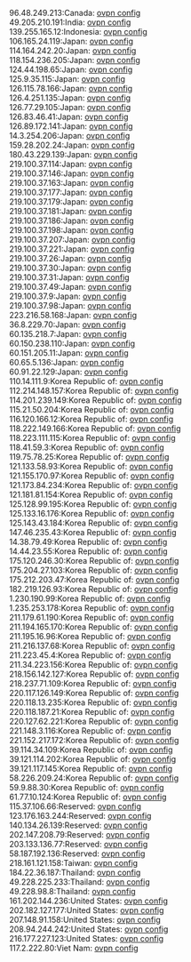 96.48.249.213:Canada: [ovpn config](vpn/96_48_249_213.ovpn)  
49.205.210.191:India: [ovpn config](vpn/49_205_210_191.ovpn)  
139.255.165.12:Indonesia: [ovpn config](vpn/139_255_165_12.ovpn)  
106.165.24.119:Japan: [ovpn config](vpn/106_165_24_119.ovpn)  
114.164.242.20:Japan: [ovpn config](vpn/114_164_242_20.ovpn)  
118.154.236.205:Japan: [ovpn config](vpn/118_154_236_205.ovpn)  
124.44.198.65:Japan: [ovpn config](vpn/124_44_198_65.ovpn)  
125.9.35.115:Japan: [ovpn config](vpn/125_9_35_115.ovpn)  
126.115.78.166:Japan: [ovpn config](vpn/126_115_78_166.ovpn)  
126.4.251.135:Japan: [ovpn config](vpn/126_4_251_135.ovpn)  
126.77.29.105:Japan: [ovpn config](vpn/126_77_29_105.ovpn)  
126.83.46.41:Japan: [ovpn config](vpn/126_83_46_41.ovpn)  
126.89.172.141:Japan: [ovpn config](vpn/126_89_172_141.ovpn)  
14.3.254.206:Japan: [ovpn config](vpn/14_3_254_206.ovpn)  
159.28.202.24:Japan: [ovpn config](vpn/159_28_202_24.ovpn)  
180.43.229.139:Japan: [ovpn config](vpn/180_43_229_139.ovpn)  
219.100.37.114:Japan: [ovpn config](vpn/219_100_37_114.ovpn)  
219.100.37.146:Japan: [ovpn config](vpn/219_100_37_146.ovpn)  
219.100.37.163:Japan: [ovpn config](vpn/219_100_37_163.ovpn)  
219.100.37.177:Japan: [ovpn config](vpn/219_100_37_177.ovpn)  
219.100.37.179:Japan: [ovpn config](vpn/219_100_37_179.ovpn)  
219.100.37.181:Japan: [ovpn config](vpn/219_100_37_181.ovpn)  
219.100.37.186:Japan: [ovpn config](vpn/219_100_37_186.ovpn)  
219.100.37.198:Japan: [ovpn config](vpn/219_100_37_198.ovpn)  
219.100.37.207:Japan: [ovpn config](vpn/219_100_37_207.ovpn)  
219.100.37.221:Japan: [ovpn config](vpn/219_100_37_221.ovpn)  
219.100.37.26:Japan: [ovpn config](vpn/219_100_37_26.ovpn)  
219.100.37.30:Japan: [ovpn config](vpn/219_100_37_30.ovpn)  
219.100.37.31:Japan: [ovpn config](vpn/219_100_37_31.ovpn)  
219.100.37.49:Japan: [ovpn config](vpn/219_100_37_49.ovpn)  
219.100.37.9:Japan: [ovpn config](vpn/219_100_37_9.ovpn)  
219.100.37.98:Japan: [ovpn config](vpn/219_100_37_98.ovpn)  
223.216.58.168:Japan: [ovpn config](vpn/223_216_58_168.ovpn)  
36.8.229.70:Japan: [ovpn config](vpn/36_8_229_70.ovpn)  
60.135.218.7:Japan: [ovpn config](vpn/60_135_218_7.ovpn)  
60.150.238.110:Japan: [ovpn config](vpn/60_150_238_110.ovpn)  
60.151.205.11:Japan: [ovpn config](vpn/60_151_205_11.ovpn)  
60.65.5.136:Japan: [ovpn config](vpn/60_65_5_136.ovpn)  
60.91.22.129:Japan: [ovpn config](vpn/60_91_22_129.ovpn)  
110.14.111.9:Korea Republic of: [ovpn config](vpn/110_14_111_9.ovpn)  
112.214.148.157:Korea Republic of: [ovpn config](vpn/112_214_148_157.ovpn)  
114.201.239.149:Korea Republic of: [ovpn config](vpn/114_201_239_149.ovpn)  
115.21.50.204:Korea Republic of: [ovpn config](vpn/115_21_50_204.ovpn)  
116.120.166.12:Korea Republic of: [ovpn config](vpn/116_120_166_12.ovpn)  
118.222.149.166:Korea Republic of: [ovpn config](vpn/118_222_149_166.ovpn)  
118.223.111.115:Korea Republic of: [ovpn config](vpn/118_223_111_115.ovpn)  
118.41.59.3:Korea Republic of: [ovpn config](vpn/118_41_59_3.ovpn)  
119.75.78.25:Korea Republic of: [ovpn config](vpn/119_75_78_25.ovpn)  
121.133.58.93:Korea Republic of: [ovpn config](vpn/121_133_58_93.ovpn)  
121.155.170.97:Korea Republic of: [ovpn config](vpn/121_155_170_97.ovpn)  
121.173.84.234:Korea Republic of: [ovpn config](vpn/121_173_84_234.ovpn)  
121.181.81.154:Korea Republic of: [ovpn config](vpn/121_181_81_154.ovpn)  
125.128.99.195:Korea Republic of: [ovpn config](vpn/125_128_99_195.ovpn)  
125.133.16.176:Korea Republic of: [ovpn config](vpn/125_133_16_176.ovpn)  
125.143.43.184:Korea Republic of: [ovpn config](vpn/125_143_43_184.ovpn)  
147.46.235.43:Korea Republic of: [ovpn config](vpn/147_46_235_43.ovpn)  
14.38.79.49:Korea Republic of: [ovpn config](vpn/14_38_79_49.ovpn)  
14.44.23.55:Korea Republic of: [ovpn config](vpn/14_44_23_55.ovpn)  
175.120.246.30:Korea Republic of: [ovpn config](vpn/175_120_246_30.ovpn)  
175.204.27.103:Korea Republic of: [ovpn config](vpn/175_204_27_103.ovpn)  
175.212.203.47:Korea Republic of: [ovpn config](vpn/175_212_203_47.ovpn)  
182.219.126.93:Korea Republic of: [ovpn config](vpn/182_219_126_93.ovpn)  
1.230.190.99:Korea Republic of: [ovpn config](vpn/1_230_190_99.ovpn)  
1.235.253.178:Korea Republic of: [ovpn config](vpn/1_235_253_178.ovpn)  
211.179.61.190:Korea Republic of: [ovpn config](vpn/211_179_61_190.ovpn)  
211.194.165.170:Korea Republic of: [ovpn config](vpn/211_194_165_170.ovpn)  
211.195.16.96:Korea Republic of: [ovpn config](vpn/211_195_16_96.ovpn)  
211.216.137.68:Korea Republic of: [ovpn config](vpn/211_216_137_68.ovpn)  
211.223.45.4:Korea Republic of: [ovpn config](vpn/211_223_45_4.ovpn)  
211.34.223.156:Korea Republic of: [ovpn config](vpn/211_34_223_156.ovpn)  
218.156.142.127:Korea Republic of: [ovpn config](vpn/218_156_142_127.ovpn)  
218.237.71.109:Korea Republic of: [ovpn config](vpn/218_237_71_109.ovpn)  
220.117.126.149:Korea Republic of: [ovpn config](vpn/220_117_126_149.ovpn)  
220.118.13.235:Korea Republic of: [ovpn config](vpn/220_118_13_235.ovpn)  
220.118.187.21:Korea Republic of: [ovpn config](vpn/220_118_187_21.ovpn)  
220.127.62.221:Korea Republic of: [ovpn config](vpn/220_127_62_221.ovpn)  
221.148.3.116:Korea Republic of: [ovpn config](vpn/221_148_3_116.ovpn)  
221.152.217.172:Korea Republic of: [ovpn config](vpn/221_152_217_172.ovpn)  
39.114.34.109:Korea Republic of: [ovpn config](vpn/39_114_34_109.ovpn)  
39.121.114.202:Korea Republic of: [ovpn config](vpn/39_121_114_202.ovpn)  
39.121.117.145:Korea Republic of: [ovpn config](vpn/39_121_117_145.ovpn)  
58.226.209.24:Korea Republic of: [ovpn config](vpn/58_226_209_24.ovpn)  
59.9.88.30:Korea Republic of: [ovpn config](vpn/59_9_88_30.ovpn)  
61.77.10.124:Korea Republic of: [ovpn config](vpn/61_77_10_124.ovpn)  
115.37.106.66:Reserved: [ovpn config](vpn/115_37_106_66.ovpn)  
123.176.163.244:Reserved: [ovpn config](vpn/123_176_163_244.ovpn)  
140.134.26.139:Reserved: [ovpn config](vpn/140_134_26_139.ovpn)  
202.147.208.79:Reserved: [ovpn config](vpn/202_147_208_79.ovpn)  
203.133.136.77:Reserved: [ovpn config](vpn/203_133_136_77.ovpn)  
58.187.192.136:Reserved: [ovpn config](vpn/58_187_192_136.ovpn)  
218.161.121.158:Taiwan: [ovpn config](vpn/218_161_121_158.ovpn)  
184.22.36.187:Thailand: [ovpn config](vpn/184_22_36_187.ovpn)  
49.228.225.233:Thailand: [ovpn config](vpn/49_228_225_233.ovpn)  
49.228.98.8:Thailand: [ovpn config](vpn/49_228_98_8.ovpn)  
161.202.144.236:United States: [ovpn config](vpn/161_202_144_236.ovpn)  
202.182.127.177:United States: [ovpn config](vpn/202_182_127_177.ovpn)  
207.148.91.158:United States: [ovpn config](vpn/207_148_91_158.ovpn)  
208.94.244.242:United States: [ovpn config](vpn/208_94_244_242.ovpn)  
216.177.227.123:United States: [ovpn config](vpn/216_177_227_123.ovpn)  
117.2.222.80:Viet Nam: [ovpn config](vpn/117_2_222_80.ovpn)  
